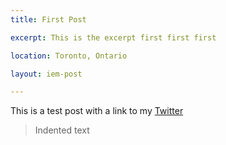 ```yaml
---
title: First Post

excerpt: This is the excerpt first first first

location: Toronto, Ontario

layout: iem-post

---
```


This is a test post with a link to my [Twitter](https://twitter.com/#!/dess_e)
> Indented text
